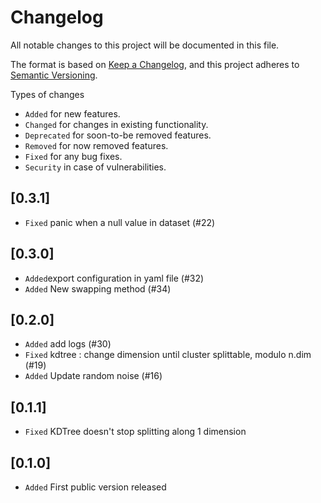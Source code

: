 # Changelog

All notable changes to this project will be documented in this file.

The format is based on [Keep a Changelog](https://keepachangelog.com/en/1.1.0/),
and this project adheres to [Semantic Versioning](https://semver.org/spec/v2.0.0.html).

Types of changes

- `Added` for new features.
- `Changed` for changes in existing functionality.
- `Deprecated` for soon-to-be removed features.
- `Removed` for now removed features.
- `Fixed` for any bug fixes.
- `Security` in case of vulnerabilities.

## [0.3.1]

- `Fixed` panic when a null value in dataset (#22)

## [0.3.0]

- `Added`export configuration in yaml file (#32)
- `Added` New swapping method (#34)

## [0.2.0]

- `Added` add logs (#30)
- `Fixed` kdtree : change dimension until cluster splittable, modulo n.dim (#19)
- `Added` Update random noise (#16)

## [0.1.1]

- `Fixed` KDTree doesn't stop splitting along 1 dimension

## [0.1.0]

- `Added` First public version released

